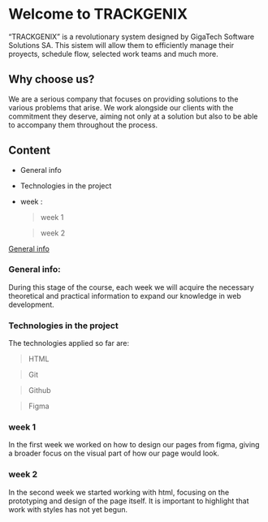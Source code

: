 # Welcome to TRACKGENIX 
“TRACKGENIX” is a revolutionary system designed by GigaTech Software Solutions SA. 
This sistem will allow them to efficiently manage their proyects, schedule flow, selected work teams and much more.

## Why choose us?

We are a serious company that focuses on providing solutions to the various problems that arise. We work alongside our clients with the commitment they deserve, aiming not only at a solution but also to be able to accompany them throughout the process.

## Content
- General info
- Technologies in the project
- week :

    >   week 1

    >   week 2

[General info](#-general-info)

### General info:
During this stage of the course, each week we will acquire the necessary theoretical and practical information to expand our knowledge in web development.

### Technologies in the project
The technologies applied so far are:
> HTML

> Git

> Github

> Figma

### week 1 
In the first week we worked on how to design our pages from figma, giving a broader focus on the visual part of how our page would look.

### week 2 
In the second week we started working with html, focusing on the prototyping and design of the page itself. It is important to highlight that work with styles has not yet begun.
